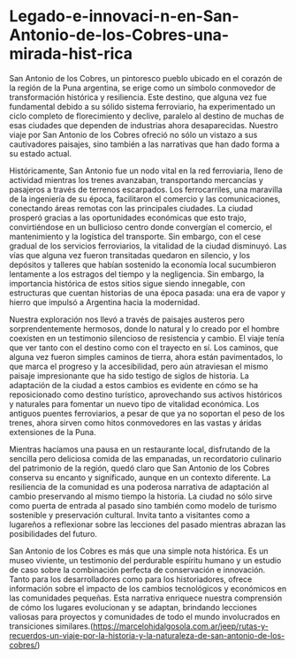 # Legado-e-innovaci-n-en-San-Antonio-de-los-Cobres-una-mirada-hist-rica
San Antonio de los Cobres, un pintoresco pueblo ubicado en el corazón de la región de la Puna argentina, se erige como un símbolo conmovedor de transformación histórica y resiliencia. Este destino, que alguna vez fue fundamental debido a su sólido sistema ferroviario, ha experimentado un ciclo completo de florecimiento y declive, paralelo al destino de muchas de esas ciudades que dependen de industrias ahora desaparecidas. Nuestro viaje por San Antonio de los Cobres ofreció no sólo un vistazo a sus cautivadores paisajes, sino también a las narrativas que han dado forma a su estado actual.

Históricamente, San Antonio fue un nodo vital en la red ferroviaria, lleno de actividad mientras los trenes avanzaban, transportando mercancías y pasajeros a través de terrenos escarpados. Los ferrocarriles, una maravilla de la ingeniería de su época, facilitaron el comercio y las comunicaciones, conectando áreas remotas con las principales ciudades. La ciudad prosperó gracias a las oportunidades económicas que esto trajo, convirtiéndose en un bullicioso centro donde convergían el comercio, el mantenimiento y la logística del transporte. Sin embargo, con el cese gradual de los servicios ferroviarios, la vitalidad de la ciudad disminuyó. Las vías que alguna vez fueron transitadas quedaron en silencio, y los depósitos y talleres que habían sostenido la economía local sucumbieron lentamente a los estragos del tiempo y la negligencia. Sin embargo, la importancia histórica de estos sitios sigue siendo innegable, con estructuras que cuentan historias de una época pasada: una era de vapor y hierro que impulsó a Argentina hacia la modernidad.

Nuestra exploración nos llevó a través de paisajes austeros pero sorprendentemente hermosos, donde lo natural y lo creado por el hombre coexisten en un testimonio silencioso de resistencia y cambio. El viaje tenía que ver tanto con el destino como con el trayecto en sí. Los caminos, que alguna vez fueron simples caminos de tierra, ahora están pavimentados, lo que marca el progreso y la accesibilidad, pero aún atraviesan el mismo paisaje impresionante que ha sido testigo de siglos de historia. La adaptación de la ciudad a estos cambios es evidente en cómo se ha reposicionado como destino turístico, aprovechando sus activos históricos y naturales para fomentar un nuevo tipo de vitalidad económica. Los antiguos puentes ferroviarios, a pesar de que ya no soportan el peso de los trenes, ahora sirven como hitos conmovedores en las vastas y áridas extensiones de la Puna.

Mientras hacíamos una pausa en un restaurante local, disfrutando de la sencilla pero deliciosa comida de las empanadas, un recordatorio culinario del patrimonio de la región, quedó claro que San Antonio de los Cobres conserva su encanto y significado, aunque en un contexto diferente. La resiliencia de la comunidad es una poderosa narrativa de adaptación al cambio preservando al mismo tiempo la historia. La ciudad no sólo sirve como puerta de entrada al pasado sino también como modelo de turismo sostenible y preservación cultural. Invita tanto a visitantes como a lugareños a reflexionar sobre las lecciones del pasado mientras abrazan las posibilidades del futuro.

San Antonio de los Cobres es más que una simple nota histórica. Es un museo viviente, un testimonio del perdurable espíritu humano y un estudio de caso sobre la combinación perfecta de conservación e innovación. Tanto para los desarrolladores como para los historiadores, ofrece información sobre el impacto de los cambios tecnológicos y económicos en las comunidades pequeñas. Esta narrativa enriquece nuestra comprensión de cómo los lugares evolucionan y se adaptan, brindando lecciones valiosas para proyectos y comunidades de todo el mundo involucrados en transiciones similares.(https://marcelohidalgosola.com.ar/jeep/rutas-y-recuerdos-un-viaje-por-la-historia-y-la-naturaleza-de-san-antonio-de-los-cobres/)





